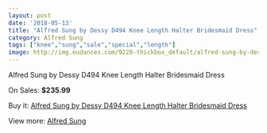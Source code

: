 ```yaml
---
layout: post
date: '2018-05-13'
title: "Alfred Sung by Dessy D494 Knee Length Halter Bridesmaid Dress"
category: Alfred Sung
tags: ["knee","sung","sale","special","length"]
image: http://img.eudances.com/9228-thickbox_default/alfred-sung-by-dessy-d494-knee-length-halter-bridesmaid-dress.jpg
---
```

Alfred Sung by Dessy D494 Knee Length Halter Bridesmaid Dress

On Sales: **$235.99**
<a href="https://www.eudances.com/en/alfred-sung/3093-alfred-sung-by-dessy-d494-knee-length-halter-bridesmaid-dress.html"><amp-img layout="responsive" width="600" height="600" src="//img.eudances.com/9228-thickbox_default/alfred-sung-by-dessy-d494-knee-length-halter-bridesmaid-dress.jpg" alt="Alfred Sung by Dessy D494 Knee Length Halter Bridesmaid Dress 0" /></a>
<a href="https://www.eudances.com/en/alfred-sung/3093-alfred-sung-by-dessy-d494-knee-length-halter-bridesmaid-dress.html"><amp-img layout="responsive" width="600" height="600" src="//img.eudances.com/9231-thickbox_default/alfred-sung-by-dessy-d494-knee-length-halter-bridesmaid-dress.jpg" alt="Alfred Sung by Dessy D494 Knee Length Halter Bridesmaid Dress 1" /></a>
<a href="https://www.eudances.com/en/alfred-sung/3093-alfred-sung-by-dessy-d494-knee-length-halter-bridesmaid-dress.html"><amp-img layout="responsive" width="600" height="600" src="//img.eudances.com/9230-thickbox_default/alfred-sung-by-dessy-d494-knee-length-halter-bridesmaid-dress.jpg" alt="Alfred Sung by Dessy D494 Knee Length Halter Bridesmaid Dress 2" /></a>
<a href="https://www.eudances.com/en/alfred-sung/3093-alfred-sung-by-dessy-d494-knee-length-halter-bridesmaid-dress.html"><amp-img layout="responsive" width="600" height="600" src="//img.eudances.com/9229-thickbox_default/alfred-sung-by-dessy-d494-knee-length-halter-bridesmaid-dress.jpg" alt="Alfred Sung by Dessy D494 Knee Length Halter Bridesmaid Dress 3" /></a>

Buy it: [Alfred Sung by Dessy D494 Knee Length Halter Bridesmaid Dress](https://www.eudances.com/en/alfred-sung/3093-alfred-sung-by-dessy-d494-knee-length-halter-bridesmaid-dress.html "Alfred Sung by Dessy D494 Knee Length Halter Bridesmaid Dress")

View more: [Alfred Sung](https://www.eudances.com/en/52-alfred-sung "Alfred Sung")